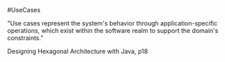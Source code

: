 #UseCases

"Use cases represent the system's behavior through application-specific operations, which exist within the software realm to support the domain's constraints."

Designing Hexagonal Architecture with Java, p18
